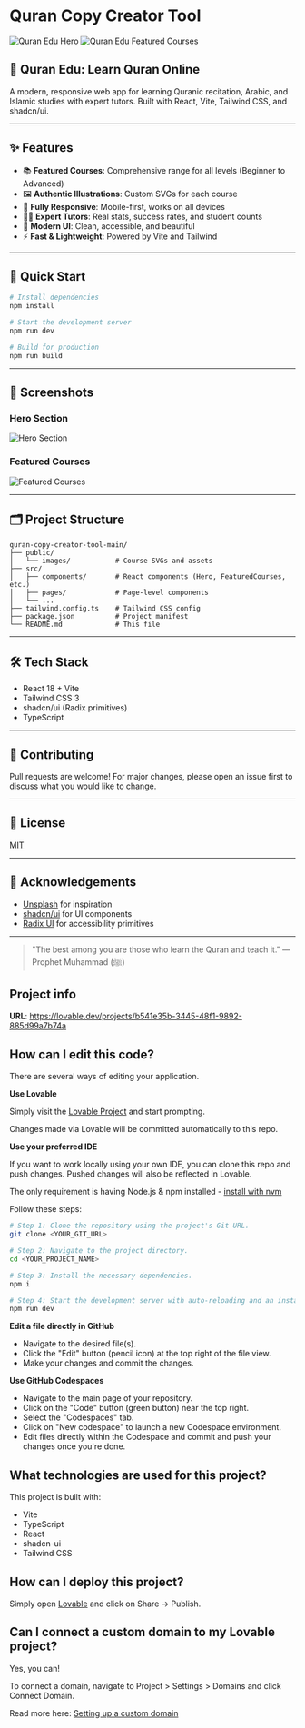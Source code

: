 
# Quran Copy Creator Tool

![Quran Edu Hero](./docs/hero-screenshot.png)
![Quran Edu Featured Courses](./docs/featured-courses-screenshot.png)

## 🌟 Quran Edu: Learn Quran Online

A modern, responsive web app for learning Quranic recitation, Arabic, and Islamic studies with expert tutors. Built with React, Vite, Tailwind CSS, and shadcn/ui.

---

## ✨ Features

- 📚 **Featured Courses**: Comprehensive range for all levels (Beginner to Advanced)
- 🖼️ **Authentic Illustrations**: Custom SVGs for each course
- 📱 **Fully Responsive**: Mobile-first, works on all devices
- 🧑‍🏫 **Expert Tutors**: Real stats, success rates, and student counts
- 🧩 **Modern UI**: Clean, accessible, and beautiful
- ⚡ **Fast & Lightweight**: Powered by Vite and Tailwind

---

## 🚀 Quick Start

```bash
# Install dependencies
npm install

# Start the development server
npm run dev

# Build for production
npm run build
```

---

## 📸 Screenshots

### Hero Section
![Hero Section](./docs/hero-screenshot.png)

### Featured Courses
![Featured Courses](./docs/featured-courses-screenshot.png)

---

## 🗂️ Project Structure

```
quran-copy-creator-tool-main/
├── public/
│   └── images/           # Course SVGs and assets
├── src/
│   ├── components/       # React components (Hero, FeaturedCourses, etc.)
│   ├── pages/            # Page-level components
│   └── ...
├── tailwind.config.ts    # Tailwind CSS config
├── package.json          # Project manifest
└── README.md             # This file
```

---

## 🛠️ Tech Stack
- React 18 + Vite
- Tailwind CSS 3
- shadcn/ui (Radix primitives)
- TypeScript

---

## 🤝 Contributing
Pull requests are welcome! For major changes, please open an issue first to discuss what you would like to change.

---

## 📄 License
[MIT](./LICENSE)

---

## 🙏 Acknowledgements
- [Unsplash](https://unsplash.com/) for inspiration
- [shadcn/ui](https://ui.shadcn.com/) for UI components
- [Radix UI](https://www.radix-ui.com/) for accessibility primitives

---

> "The best among you are those who learn the Quran and teach it." — Prophet Muhammad (ﷺ)

## Project info

**URL**: https://lovable.dev/projects/b541e35b-3445-48f1-9892-885d99a7b74a

## How can I edit this code?

There are several ways of editing your application.

**Use Lovable**

Simply visit the [Lovable Project](https://lovable.dev/projects/b541e35b-3445-48f1-9892-885d99a7b74a) and start prompting.

Changes made via Lovable will be committed automatically to this repo.

**Use your preferred IDE**

If you want to work locally using your own IDE, you can clone this repo and push changes. Pushed changes will also be reflected in Lovable.

The only requirement is having Node.js & npm installed - [install with nvm](https://github.com/nvm-sh/nvm#installing-and-updating)

Follow these steps:

```sh
# Step 1: Clone the repository using the project's Git URL.
git clone <YOUR_GIT_URL>

# Step 2: Navigate to the project directory.
cd <YOUR_PROJECT_NAME>

# Step 3: Install the necessary dependencies.
npm i

# Step 4: Start the development server with auto-reloading and an instant preview.
npm run dev
```

**Edit a file directly in GitHub**

- Navigate to the desired file(s).
- Click the "Edit" button (pencil icon) at the top right of the file view.
- Make your changes and commit the changes.

**Use GitHub Codespaces**

- Navigate to the main page of your repository.
- Click on the "Code" button (green button) near the top right.
- Select the "Codespaces" tab.
- Click on "New codespace" to launch a new Codespace environment.
- Edit files directly within the Codespace and commit and push your changes once you're done.

## What technologies are used for this project?

This project is built with:

- Vite
- TypeScript
- React
- shadcn-ui
- Tailwind CSS

## How can I deploy this project?

Simply open [Lovable](https://lovable.dev/projects/b541e35b-3445-48f1-9892-885d99a7b74a) and click on Share -> Publish.

## Can I connect a custom domain to my Lovable project?

Yes, you can!

To connect a domain, navigate to Project > Settings > Domains and click Connect Domain.

Read more here: [Setting up a custom domain](https://docs.lovable.dev/tips-tricks/custom-domain#step-by-step-guide)
